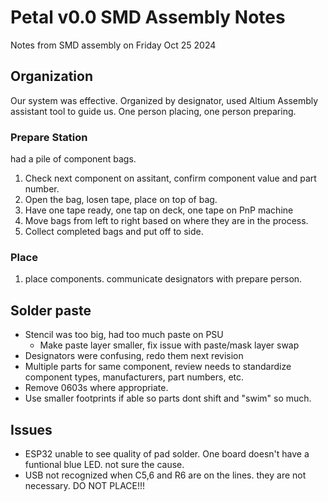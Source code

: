 # Petal v0.0 SMD Assembly Notes

Notes from SMD assembly on Friday Oct 25 2024

## Organization

Our system was effective.
Organized by designator, used Altium Assembly assistant tool to guide us.
One person placing, one person preparing.

### Prepare Station

had a pile of component bags.
1. Check next component on assitant, confirm component value and part number.
2. Open the bag, losen tape, place on top of bag.
3. Have one tape ready, one tap on deck, one tape on PnP machine
4. Move bags from left to right based on where they are in the process.
5. Collect completed bags and put off to side.

### Place

1. place components. communicate designators with prepare person.

## Solder paste

- Stencil was too big, had too much paste on PSU
  - Make paste layer smaller, fix issue with paste/mask layer swap
- Designators were confusing, redo them next revision
- Multiple parts for same component, review needs to standardize component types, manufacturers, part numbers, etc.
- Remove 0603s where appropriate.
- Use smaller footprints if able so parts dont shift and "swim" so much.

## Issues

- ESP32 unable to see quality of pad solder. One board doesn't have a funtional blue LED. not sure the cause.
- USB not recognized when C5,6 and R6 are on the lines. they are not necessary. DO NOT PLACE!!!
